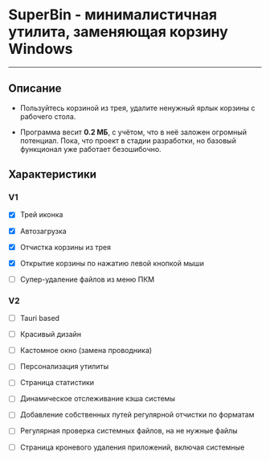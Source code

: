 # SuperBin - минималистичная утилита, заменяющая корзину Windows

--- 

## Описание

* Пользуйтесь корзиной из трея, удалите ненужный ярлык корзины с рабочего стола.

* Программа весит **0.2 МБ**, с учётом, что в неё заложен огромный потенциал. Пока, что проект в стадии разработки, но базовый функционал уже работает безошибочно.



## Характеристики

### V1

- [x]  Трей иконка

- [x]  Автозагрузка

- [x]  Отчистка корзины из трея

- [x]  Открытие корзины по нажатию левой кнопкой мыши

- [ ]  Супер-удаление файлов из меню ПКМ

### V2

- [ ]  Tauri based

- [ ]  Красивый дизайн

- [ ]  Кастомное окно (замена проводника)

- [ ]  Персонализация утилиты

- [ ]  Страница статистики

- [ ]  Динамическое отслеживание кэша системы

- [ ]  Добавление собственных путей регулярной отчистки по форматам

- [ ]  Регулярная проверка системных файлов, на не нужные файлы

- [ ]  Страница кроневого удаления приложений, включая системные
